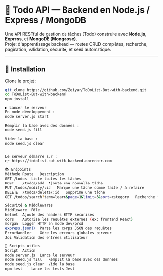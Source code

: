 # 🧩 Todo API — Backend en Node.js / Express / MongoDB

Une API RESTful de gestion de tâches (Todo) construite avec **Node.js**, **Express**, et **MongoDB (Mongoose)**.  
Projet d'apprentissage backend — routes CRUD complètes, recherche, pagination, validation, sécurité, et seed automatique.

---

## 🚀 Installation

Clone le projet :
```bash
git clone https://github.com/Zeiyar/ToDoList-But-with-backend.git
cd ToDoList-But-with-backend
npm install

▶️ Lancer le serveur
En mode développement :
node server.js start

Remplir la base avec des données :
node seed.js fill

Vider la base :
node seed.js clear


Le serveur démarre sur :
👉 https://todolist-but-with-backend.onrender.com

📚 Endpoints
Méthode	Route	Description
GET	/todos	Liste toutes les tâches
POST	/todos/add	Ajoute une nouvelle tâche
PUT	/todos/modify/:id	Marque une tâche comme faite / à refaire
DELETE	/todos/delete/:id	Supprime une tâche
GET	/todos/search?term=learn&page=1&limit=5&sort=category	Recherche + pagination + tri

Sécurité & Middlewares
Middleware	Rôle
helmet	Ajoute des headers HTTP sécurisés
cors	Autorise les requêtes externes (ex: frontend React)
morgan	Logger HTTP en mode dev/prod
express.json()	Parse les corps JSON des requêtes
ErrorHandler	Gère les erreurs globales serveur
Joi	Validation des entrées utilisateur

🧠 Scripts utiles
Script	Action
node server.js	Lance le serveur
node seed.js fill	Remplit la base avec des données
node seed.js clear	Vide la base
npm test	Lance les tests Jest